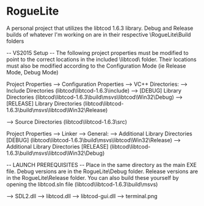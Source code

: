 # RogueLite
A personal project that utilizes the libtcod 1.6.3 library.
Debug and Release builds of whatever I'm working on are in their respective \RogueLite\Build folders

-- VS2015 Setup -- 
The following project properties must be modified to point to the correct locations in the included \libtcod\ folder. Their locations must also be modified according to the Configuration Mode (ie Release Mode, Debug Mode)

Project Properties --> Configuration Properties --> VC++ Directories:
--> Include Directories (libtcod\libtcod-1.6.3\include)
--> [DEBUG] Library Directories (libtcod\libtcod-1.6.3\build\msvs\libtcod\Win32\Debug)
--> [RELEASE] Library Directories (libtcod\libtcod-1.6.3\build\msvs\libtcod\Win32\Release)

--> Source Directories (libtcod\libtcod-1.6.3\src)

Project Properties --> Linker --> General:
--> Additional Library Directories [DEBUG] (libtcod\libtcod-1.6.3\build\msvs\libtcod\Win32\Release)
--> Additional Library Directories [RELEASE] (libtcod\libtcod-1.6.3\build\msvs\libtcod\Win32\Debug)


-- LAUNCH PREREQUISITES -- 
Place in the same directory as the main EXE file. Debug versions are in the RogueLite\Debug folder. Release versions are in the RogueLite\Release folder. You can also build these yourself by opening the libtcod.sln file (libtcod\libtcod-1.6.3\build\msvs)

--> SDL2.dll
--> libtcod.dll 
--> libtcod-gui.dll 
--> terminal.png